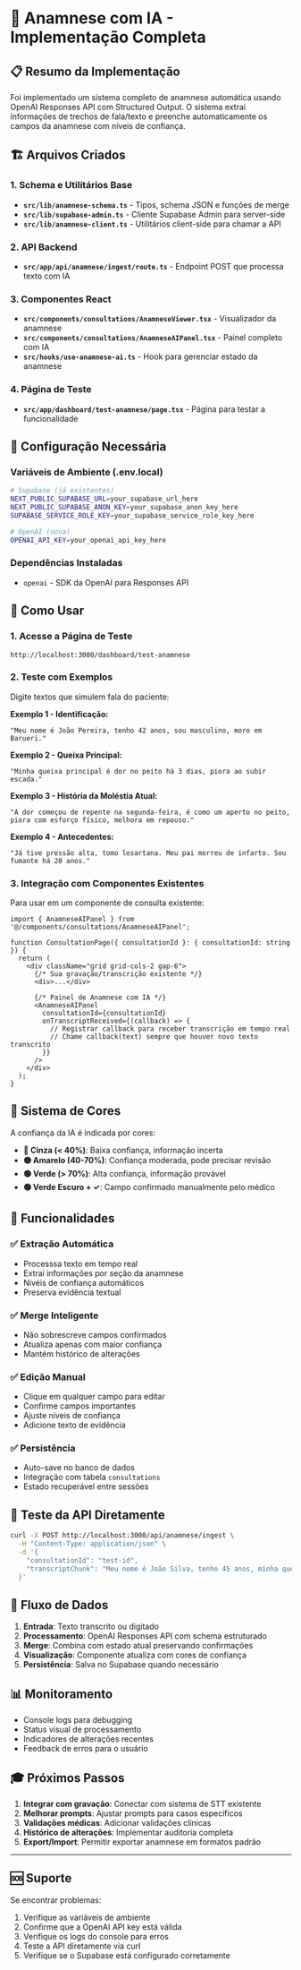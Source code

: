# 🧠 Anamnese com IA - Implementação Completa

## 📋 Resumo da Implementação

Foi implementado um sistema completo de anamnese automática usando OpenAI Responses API com Structured Output. O sistema extrai informações de trechos de fala/texto e preenche automaticamente os campos da anamnese com níveis de confiança.

## 🏗️ Arquivos Criados

### 1. Schema e Utilitários Base
- **`src/lib/anamnese-schema.ts`** - Tipos, schema JSON e funções de merge
- **`src/lib/supabase-admin.ts`** - Cliente Supabase Admin para server-side
- **`src/lib/anamnese-client.ts`** - Utilitários client-side para chamar a API

### 2. API Backend
- **`src/app/api/anamnese/ingest/route.ts`** - Endpoint POST que processa texto com IA

### 3. Componentes React
- **`src/components/consultations/AnamneseViewer.tsx`** - Visualizador da anamnese
- **`src/components/consultations/AnamneseAIPanel.tsx`** - Painel completo com IA
- **`src/hooks/use-anamnese-ai.ts`** - Hook para gerenciar estado da anamnese

### 4. Página de Teste
- **`src/app/dashboard/test-anamnese/page.tsx`** - Página para testar a funcionalidade

## 🔧 Configuração Necessária

### Variáveis de Ambiente (.env.local)
```bash
# Supabase (já existentes)
NEXT_PUBLIC_SUPABASE_URL=your_supabase_url_here
NEXT_PUBLIC_SUPABASE_ANON_KEY=your_supabase_anon_key_here
SUPABASE_SERVICE_ROLE_KEY=your_supabase_service_role_key_here

# OpenAI (nova)
OPENAI_API_KEY=your_openai_api_key_here
```

### Dependências Instaladas
- `openai` - SDK da OpenAI para Responses API

## 🎯 Como Usar

### 1. Acesse a Página de Teste
```
http://localhost:3000/dashboard/test-anamnese
```

### 2. Teste com Exemplos
Digite textos que simulem fala do paciente:

**Exemplo 1 - Identificação:**
```
"Meu nome é João Pereira, tenho 42 anos, sou masculino, moro em Barueri."
```

**Exemplo 2 - Queixa Principal:**
```
"Minha queixa principal é dor no peito há 3 dias, piora ao subir escada."
```

**Exemplo 3 - História da Moléstia Atual:**
```
"A dor começou de repente na segunda-feira, é como um aperto no peito, piora com esforço físico, melhora em repouso."
```

**Exemplo 4 - Antecedentes:**
```
"Já tive pressão alta, tomo losartana. Meu pai morreu de infarto. Sou fumante há 20 anos."
```

### 3. Integração com Componentes Existentes

Para usar em um componente de consulta existente:

```tsx
import { AnamneseAIPanel } from '@/components/consultations/AnamneseAIPanel';

function ConsultationPage({ consultationId }: { consultationId: string }) {
  return (
    <div className="grid grid-cols-2 gap-6">
      {/* Sua gravação/transcrição existente */}
      <div>...</div>
      
      {/* Painel de Anamnese com IA */}
      <AnamneseAIPanel 
        consultationId={consultationId}
        onTranscriptReceived={(callback) => {
          // Registrar callback para receber transcrição em tempo real
          // Chame callback(text) sempre que houver novo texto transcrito
        }}
      />
    </div>
  );
}
```

## 🎨 Sistema de Cores

A confiança da IA é indicada por cores:

- **🔴 Cinza (< 40%)**: Baixa confiança, informação incerta
- **🟡 Amarelo (40-70%)**: Confiança moderada, pode precisar revisão
- **🟢 Verde (> 70%)**: Alta confiança, informação provável
- **🟢 Verde Escuro + ✓**: Campo confirmado manualmente pelo médico

## 🚀 Funcionalidades

### ✅ Extração Automática
- Processsa texto em tempo real
- Extrai informações por seção da anamnese
- Nivéis de confiança automáticos
- Preserva evidência textual

### ✅ Merge Inteligente
- Não sobrescreve campos confirmados
- Atualiza apenas com maior confiança
- Mantém histórico de alterações

### ✅ Edição Manual
- Clique em qualquer campo para editar
- Confirme campos importantes
- Ajuste níveis de confiança
- Adicione texto de evidência

### ✅ Persistência
- Auto-save no banco de dados
- Integração com tabela `consultations`
- Estado recuperável entre sessões

## 🧪 Teste da API Diretamente

```bash
curl -X POST http://localhost:3000/api/anamnese/ingest \
  -H "Content-Type: application/json" \
  -d '{
    "consultationId": "test-id",
    "transcriptChunk": "Meu nome é João Silva, tenho 45 anos, minha queixa é dor de cabeça há 2 semanas"
  }'
```

## 🔄 Fluxo de Dados

1. **Entrada**: Texto transcrito ou digitado
2. **Processamento**: OpenAI Responses API com schema estruturado
3. **Merge**: Combina com estado atual preservando confirmações
4. **Visualização**: Componente atualiza com cores de confiança
5. **Persistência**: Salva no Supabase quando necessário

## 📊 Monitoramento

- Console logs para debugging
- Status visual de processamento
- Indicadores de alterações recentes
- Feedback de erros para o usuário

## 🎓 Próximos Passos

1. **Integrar com gravação**: Conectar com sistema de STT existente
2. **Melhorar prompts**: Ajustar prompts para casos específicos
3. **Validações médicas**: Adicionar validações clínicas
4. **Histórico de alterações**: Implementar auditoria completa
5. **Export/Import**: Permitir exportar anamnese em formatos padrão

---

## 🆘 Suporte

Se encontrar problemas:

1. Verifique as variáveis de ambiente
2. Confirme que a OpenAI API key está válida
3. Verifique os logs do console para erros
4. Teste a API diretamente via curl
5. Verifique se o Supabase está configurado corretamente




